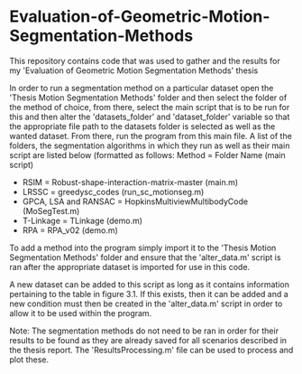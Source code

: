 # Evaluation-of-Geometric-Motion-Segmentation-Methods
This repository contains code that was used to gather and the results for my 'Evaluation of Geometric Motion Segmentation Methods' thesis

In order to run a segmentation method on a particular dataset open the 'Thesis Motion Segmentation Methods' folder and then select the folder of the method of choice, from there, select the main script that is to be run for this and then alter the 'datasets_folder' and 'dataset_folder' variable so that the appropriate file path to the datasets folder is selected as well as the wanted dataset. From there, run the program from this main file. A list of the folders, the segmentation algorithms in which they run as well as their main script are listed below (formatted as follows: Method = Folder Name (main script)
- RSIM = Robust-shape-interaction-matrix-master (main.m)
- LRSSC = greedysc_codes (run_sc_motionseg.m)
- GPCA, LSA and RANSAC = HopkinsMultiviewMultibodyCode (MoSegTest.m)
- T-Linkage = TLinkage (demo.m)
- RPA = RPA_v02 (demo.m)

To add a method into the program simply import it to the 'Thesis Motion Segmentation Methods' folder and ensure that the 'alter_data.m' script is ran after the appropriate dataset is imported for use in this code.

A new dataset can be added to this script as long as it contains information pertaining to the table in figure 3.1. If this exists, then it can be added and a new condition must then be created in the 'alter_data.m' script in order to allow it to be used within the program.

Note: The segmentation methods do not need to be ran in order for their results to be found as they are already saved for all scenarios described in the thesis report. The 'ResultsProcessing.m' file can be used to process and plot these.
